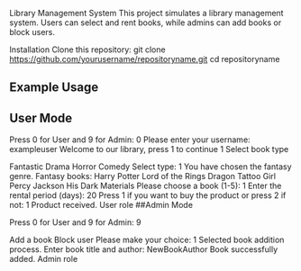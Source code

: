 Library Management System
This project simulates a library management system. Users can select and rent books, while admins can add books or block users.

Installation
Clone this repository:
git clone https://github.com/yourusername/repositoryname.git
cd repositoryname

## Example Usage
## User Mode
Press 0 for User and 9 for Admin: 0
Please enter your username: exampleuser Welcome to our library, press 1 to continue 1 Select book type

Fantastic
Drama
Horror
Comedy Select type: 1 You have chosen the fantasy genre. Fantasy books:
Harry Potter
Lord of the Rings
Dragon Tattoo Girl
Percy Jackson
His Dark Materials Please choose a book (1-5): 1 Enter the rental period (days): 20 Press 1 if you want to buy the product or press 2 if not: 1 Product received. User role
##Admin Mode

Press 0 for User and 9 for Admin: 9

Add a book
Block user Please make your choice: 1 Selected book addition process. Enter book title and author: NewBookAuthor Book successfully added. Admin role
